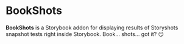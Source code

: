 BookShots
=========

**BookShots** is a Storybook addon for displaying results of Storyshots snapshot tests
right inside Storybook. Book... shots... got it? 😏